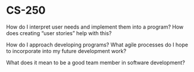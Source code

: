 # CS-250
How do I interpret user needs and implement them into a program? How does creating “user stories” help with this?



How do I approach developing programs? What agile processes do I hope to incorporate into my future development work?



What does it mean to be a good team member in software development?
